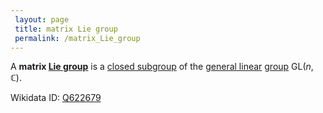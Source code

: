 ```yaml
---
 layout: page
 title: matrix Lie group
 permalink: /matrix_Lie_group
---
```

A **matrix [Lie group](https://defsmath.github.io/DefsMath/Lie_group)** is a [closed subgroup](https://defsmath.github.io/DefsMath/closed_subgroup) of the [general linear](https://defsmath.github.io/DefsMath/general_linear_group) [group](https://defsmath.github.io/DefsMath/group) $\text{GL}(n,\mathbb C)$. 

Wikidata ID: [Q622679](https://www.wikidata.org/wiki/Q622679)